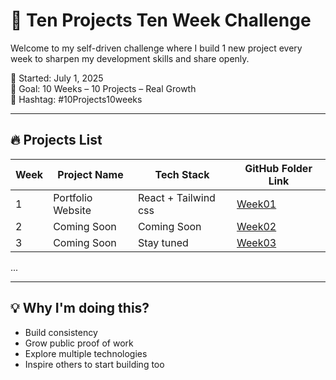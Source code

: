# 🚀 Ten Projects Ten Week Challenge

Welcome to my self-driven challenge where I build 1 new project every week to sharpen my development skills and share openly.

📅 Started: July 1, 2025  
🎯 Goal: 10 Weeks – 10 Projects – Real Growth  
📍 Hashtag: #10Projects10weeks

---

## 🔥 Projects List

| Week | Project Name          | Tech Stack             | GitHub Folder Link     |
|------|-----------------------|------------------------|------------------------|
| 1    | Portfolio Website     | React + Tailwind css      | [Week01](./Week01-Portfolio-Website) |
| 2    | Coming Soon         | Coming Soon      | [Week02](./Week02-Todo-API)         |
| 3    | Coming Soon      | Stay tuned            | [Week03](./Week03-Responsive-Clone) |

...

---

## 💡 Why I'm doing this?

- Build consistency
- Grow public proof of work
- Explore multiple technologies
- Inspire others to start building too

